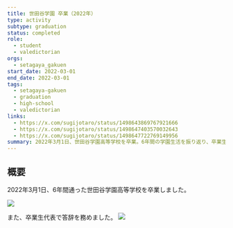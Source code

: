```yaml
---
title: 世田谷学園 卒業（2022年）
type: activity
subtype: graduation
status: completed
role:
  - student
  - valedictorian
orgs:
  - setagaya_gakuen
start_date: 2022-03-01
end_date: 2022-03-01
tags:
  - setagaya-gakuen
  - graduation
  - high-school
  - valedictorian
links:
  - https://x.com/sugijotaro/status/1498643869767921666
  - https://x.com/sugijotaro/status/1498647403570032643
  - https://x.com/sugijotaro/status/1498647722769149956
summary: 2022年3月1日、世田谷学園高等学校を卒業。6年間の学園生活を振り返り、卒業生代表として答辞を務めた経験と、感謝の気持ち、今後の抱負を記録。
---
```


## 概要
2022年3月1日、6年間通った世田谷学園高等学校を卒業しました。

![](linked_assets/20_Activities/learning_logs/setagaya_gakuen_graduation_2022/graduation_photo.jpg)

また、卒業生代表で答辞を務めました。
![](linked_assets/20_Activities/learning_logs/setagaya_gakuen_graduation_2022/valedictorian_speech_photo.jpg)

